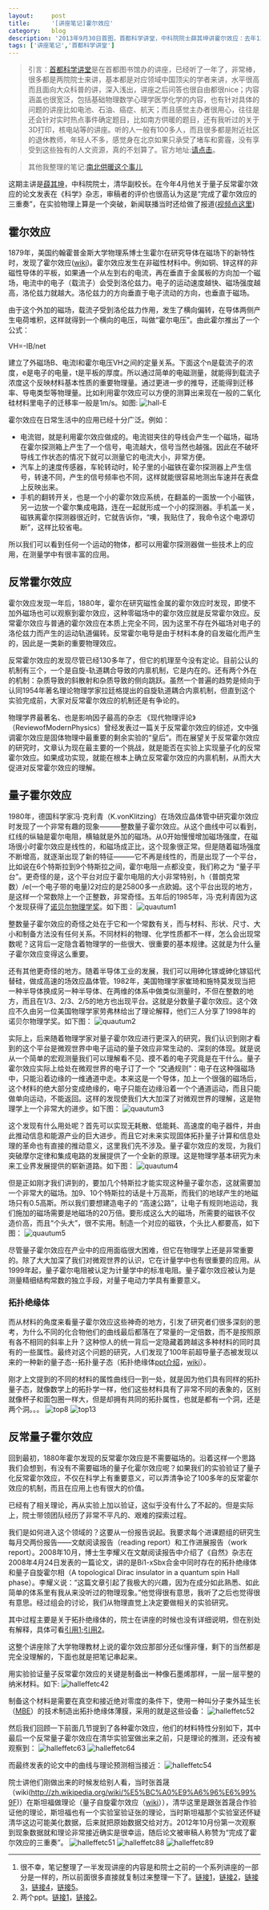 ```yaml
---
layout:     post
title:      '[讲座笔记]霍尔效应'
category:   blog
description: '2013年9月30日首图，首都科学讲堂，中科院院士薛其坤讲霍尔效应：去年12月清华实验室在磁性拓扑绝缘体中观察到了量子反常霍尔效应，验证确认了霍尔效应的理论物理假说，这个实验物理成果可能是诺贝尔物理学奖的有力争夺者。'
tags: ['讲座笔记','首都科学讲堂']
---
```


> 引言：[首都科学讲堂](http://www.clcn.net.cn/modules/events/index.php?cat_id=11#cultrue_bottom)是在首都图书馆办的讲座，已经听了一年了，非常棒，很多都是两院院士来讲，基本都是对应领域中国顶尖的学者来讲，水平很高而且面向大众科普的讲，深入浅出，讲座之后问答也很自由都很nice；内容涵盖也很宽泛，包括基础物理数学心理学医学化学的内容，也有针对具体的问题的讲座比如电池、石油、癌症、航天；而且感觉主办者很用心，往往是还会针对实时热点事件确定题目，比如南方供暖的题目，还有我听过的关于3D打印，核电站等的讲座。听的人一般有100多人，而且很多都是附近社区的退休教师，年轻人不多，感觉身在北京如果只承受了堵车和雾霾，没有享受到这些独有的人文资源，真的不划算了。官方地址:[请点击](http://www.clcn.net.cn/modules/events/index.php?cat_id=11#cultrue_bottom)。

> 其他我整理的笔记:[南北供暖这个事儿](http://wuranbo.me/jiangtangbiji-nanbeigongnuan/)

这期主讲是[薛其坤](http://zh.wikipedia.org/wiki/%E8%96%9B%E5%85%B6%E5%9D%A4)，中科院院士，清华副校长。在今年4月他关于量子反常霍尔效应的论文发表在《科学》杂志，审稿者的评价也很高认为这是“完成了霍尔效应的三重奏”，在实验物理上算是一个突破，新闻联播当时还给做了报道([视频点这里](http://v.youku.com/v_show/id_XNTQwOTY4MDMy.html))

## 霍尔效应

1879年，美国约翰霍普金斯大学物理系博士生霍尔在研究导体在磁场下的新特性时，发现了霍尔效应([wiki](http://en.wikipedia.org/wiki/Hall_effect))。霍尔效应发生在非磁性材料中。例如铜、锌这样的非磁性导体的平板，如果通一个从左到右的电流，再在垂直于金属板的方向加一个磁场，电流中的电子（载流子）会受到洛伦兹力。电子的运动速度越快、磁场强度越高，洛伦兹力就越大。洛伦兹力的方向垂直于电子流动的方向，也垂直于磁场。

由于这个外加的磁场，载流子受到洛伦兹力作用，发生了横向偏转，在导体两侧产生电荷堆积，这样就得到一个横向的电压，叫做“霍尔电压”。由此霍尔推出了一个公式：

VH=-IB/net

建立了外磁场B、电流I和霍尔电压VH之间的定量关系。下面这个n是载流子的浓度，e是电子的电量，t是平板的厚度。所以通过简单的电磁测量，就能得到载流子浓度这个反映材料基本性质的重要物理量。通过更进一步的推导，还能得到迁移率、导电类型等物理量。比如利用霍尔效应可以方便的测算出来现在一般的二氧化硅材料里电子的迁移率一般是1m/s。如图:
![hall-E](/img/blog/halleffect/hall-E.jpg)


霍尔效应在日常生活中的应用已经十分广泛。例如：

- 电流钳，就是利用霍尔效应做成的。电流钳夹住的导线会产生一个磁场，磁场在霍尔探测箱上产生了一个信号，电流越大，信号当然也越强。因此在不破坏导线工作状态的情况下就可以测量它的电流大小，非常方便。
- 汽车上的速度传感器，车轮转动时，轮子里的小磁铁在霍尔探测器上产生信号，转速不同，产生的信号频率也不同，这样就能很容易地测出车速并在表盘上反映出来。
- 手机的翻转开关，也是一个小的霍尔效应系统，在翻盖的一面放一个小磁铁，另一边放一个霍尔集成电路，连在一起就形成一个小的探测器。手机盖一关，磁铁离霍尔探测器很近时，它就告诉你，“噢，我贴住了，我命令这个电源切断”，这样比较省电。

所以我们可以看到任何一个运动的物体，都可以用霍尔探测器做一些技术上的应用，在测量学中有很丰富的应用。


## 反常霍尔效应

霍尔效应发现一年后，1880年，霍尔在研究磁性金属的霍尔效应时发现，即使不加外磁场也可以观察到霍尔效应，这种零磁场中的霍尔效应就是反常霍尔效应。反常霍尔效应与普通的霍尔效应在本质上完全不同，因为这里不存在外磁场对电子的洛伦兹力而产生的运动轨道偏转。反常霍尔电导是由于材料本身的自发磁化而产生的，因此是一类新的重要物理效应。

反常霍尔效应的发现尽管已经130多年了，但它的机理至今没有定论。目前公认的机制有三个，一个是自旋-轨道耦合导致的内禀机制，它是内在的。还有两个外在的机制：杂质导致的斜散射和杂质导致的侧向跳跃。虽然一个普遍的趋势是倾向于认同1954年著名理论物理学家拉廷格提出的自旋轨道耦合内禀机制，但直到这个实验完成前，大家对反常霍尔效应的机制还是有争论的。

物理学界最著名、也是影响因子最高的杂志 《现代物理评论》（ReviewofModernPhysics）曾经发表过一篇关于反常霍尔效应的综述，文中强调霍尔效应是固体物理中最重要的剩余实验的“皇后”。而在展望关于反常霍尔效应的研究时，文章认为现在最主要的一个挑战，就是能否在实验上实现量子化的反常霍尔效应。如果成功实现，就能在根本上确立反常霍尔效应的内禀机制，从而大大促进对反常霍尔效应的理解。


## 量子霍尔效应

1980年，德国科学家冯·克利青（K.vonKlitzing）在场效应晶体管中研究霍尔效应时发现了一个非常有趣的现象———整数量子霍尔效应。从这个曲线中可以看到，红线的纵轴是霍尔电阻，横轴就是外加的磁场。从0开始慢慢增加磁场强度，在磁场很小时霍尔效应是线性的，和磁场成正比，这个现象很正常。但是随着磁场强度不断增高，就逐渐出现了新的特征———它不再是线性的，而是出现了一个平台，比如说在6个特斯拉到9个特斯拉之间，霍尔电阻一点都没变，我们称之为 “量子平台”。更奇怪的是，这个平台对应于霍尔电阻的大小非常特别，h（普朗克常数）/e(一个电子带的电量)2对应的是25800多一点欧姆。这个平台出现的地方，是这样一个常数除上一个正整数，非常奇怪。五年后的1985年，冯·克利青因为这个发现获得了[诺贝尔物理学奖](http://en.wikipedia.org/wiki/List_of_Nobel_laureates_in_Physics)。如下图：
![quautum1](/img/blog/halleffect/quautum1.jpg)

整数量子霍尔效应的奇怪之处在于它和一个常数有关，而与材料、形状、尺寸、大小和制备方法没有任何关系。不同材料的物理、化学性质都不一样，怎么会出现常数呢？这背后一定隐含着物理学的一些很大、很重要的基本规律。这就是为什么量子霍尔效应变得这么重要。

还有其他更奇怪的地方。随着半导体工业的发展，我们可以用砷化镓或砷化镓铝代替硅，做成高速的场效应晶体管。1982年，美国物理学家崔琦和施特莫发现当把一种半导体换成另一种半导体、在两维的体系中做类似测量时，不但在整数的地方，而且在1/3、2/3、2/5的地方也出现平台。这就是分数量子霍尔效应。这个效应不久由另一位美国物理学家劳弗林给出了理论解释，他们三人分享了1998年的诺贝尔物理学奖。如下图：
![quautum2](/img/blog/halleffect/quautum2.jpg)

实际上，后来随着物理学家对量子霍尔效应进行更深入的研究，我们认识到刚才看到的这个平台是微观世界中电子运动的量子效应非常生动的、深刻的体现。就是说从一个简单的宏观测量我们可以理解看不见、摸不着的电子究竟是在干什么。量子霍尔效应实际上给处在微观世界的电子订了一个 “交通规则”：电子在这种强磁场中，只能沿着边缘的一维通道中走。本来这是一个导体，加上一个很强的磁场后，这个材料的绝大部分变成绝缘的，电子只能在边缘沿着一个个通道运动，而且只能做单向运动，不能返回。这样的发现使我们大大加深了对微观世界的理解，这是物理学上一个非常大的进步。如下图：
![quautum3](/img/blog/halleffect/quautum3.jpg)

这个发现有什么用处呢？首先可以实现无耗散、低能耗、高速度的电子器件，并由此推动信息和能源产业的巨大进步。而且它对未来实现固体拓扑量子计算和信息处理的革命也有直接的推动意义，这里我们先不涉及。量子霍尔效应的发现，为我们突破摩尔定律和集成电路的发展提供了一个全新的原理。这是物理学基本研究为未来工业界发展提供的崭新道路。如下图：
![quautum4](/img/blog/halleffect/quautum4.jpg)

但是正如刚才我们讲到的，要加几个特斯拉才能实现这种量子霍尔态，这就需要加一个非常大的磁场。加9、10个特斯拉的话是十万高斯，而我们的地球产生的地磁场只有0.5高斯。所以我们要想建造电子的 “高速公路”，让电子有规则地运动，我们施加的磁场需要是地磁场的20万倍。要形成这么大的磁场，所需要的磁铁不仅造价高，而且“个头大”，很不实用。制造一个对应的磁铁，个头比人都要高，如下图：
![quautum5](/img/blog/halleffect/quautum5.jpg)

尽管量子霍尔效应在产业中的应用面临很大困难，但它在物理学上还是非常重要的。除了大大加深了我们对微观世界的认识，它在计量学中也有很重要的应用。从1999年起，量子霍尔电阻被认定为计量学中的标准电阻。量子霍尔效应被认为是测量精细结构常数的独立手段，对量子电动力学具有重要意义。


### 拓扑绝缘体
而从材料的角度来看量子霍尔效应这些神奇的地方，引发了研究者们很多深刻的思考，为什么不同的化合物他们的曲线最后都落在了常量的一定倍数，而不是按照原有各不相同的斜率上升？这种惊人的统一背后一定隐藏着跨越这多种材料的同时具有的一些属性。最终对这个问题的研究，人们发现了100年前超导量子态被发现以来的一种新的量子态--拓扑量子态（拓扑绝缘体[ppt介绍](http://wenku.baidu.com/view/e08b333dff00bed5b9f31d72.html)，[wiki](http://zh.wikipedia.org/wiki/%E6%8B%93%E6%89%91%E7%BB%9D%E7%BC%98%E4%BD%93)）。

刚才上文提到的不同的材料的属性曲线归一到一处，就是因为他们具有同样的拓扑量子态，就像数学上的拓扑学一样，他们这些材料具有了非常不同的表象的，区别就像杯子和面包圈一样大，但是却拥有共同的拓扑属性，也就是都有一个洞，还是两个洞。。。
![top8](/img/blog/halleffect/top8.jpg)
![top13](/img/blog/halleffect/top13.jpg)

## 反常量子霍尔效应

回到最初，1880年霍尔发现的反常霍尔效应是不需要磁场的。沿着这样一个思路我们会想到，有没有不需要磁场的量子化霍尔效应呢？如果我们的实验验证了量子化反常霍尔效应，不仅在科学上有重要意义，可以弄清争论了100多年的反常霍尔效应的机制，而且在应用上也有很大的价值。

已经有了相关理论，再从实验上加以验证，这似乎没有什么了不起的。但是实际上，院士带领团队经历了非常不平凡的、艰难的探索过程。

我们是如何进入这个领域的？这要从一份报告说起。我要求每个进课题组的研究生每月交两份报告——文献阅读报告（reading report）和工作进展报告（work report）。2008年10月，博士生李耀义在文献阅读报告中介绍了《自然》杂志在2008年4月24日发表的一篇论文，讲的是Bi1-xSbx合金中同时存在的拓扑绝缘体和量子自旋霍尔相（A topological Dirac insulator in a quantum spin Hall phase）。李耀义说：“这篇文章引起了我极大的兴趣，因为在成分如此熟悉、如此简单的体系里有我从来没听过的物理现象。”他觉得很有意思，我听了之后也觉得很有意思。经过组会的讨论，我们从物理直觉上决定要做相关的实验研究。

其中过程主要是关于拓扑绝缘体的，院士在讲座的时候也没有详细说明，但在别处有解释，具体可看[引用1](http://www.tsinghua.edu.cn/publish/news/4205/2013/20130910161543235858736/20130910161543235858736_.html);[引用2](http://www.kitpc.ac.cn/files/activities/CF20130101/report/20130523145946643.ppt)。

这整个讲座除了大学物理教材上说的霍尔效应那部分还似懂非懂，剩下的当然都是完全没理解的，下面也就是把笔记串起来。

用实验验证量子反常霍尔效应的关键是制备出一种像石墨烯那样，一层一层平整的纳米材料。如下:
![halleffetc42](/img/blog/halleffect/halleffect42.jpg)

制备这个材料是需要在真空和接近绝对零度的条件下，使用一种叫分子束外延生长（[MBE](http://baike.baidu.com/view/381170.htm)）的技术制造出拓扑绝缘体薄膜，采用的就是这些设备：
![halleffetc52](/img/blog/halleffect/halleffect52.jpg)

然后我们回顾一下前面几节提到了各种霍尔效应，他们的材料特性分别如下，其中最后一个反常量子霍尔效应在清华实验室做出来之前，只是理论的推测，还没有被观察到：
![halleffetc63](/img/blog/halleffect/halleffect63.jpg)
![halleffetc64](/img/blog/halleffect/halleffect64.jpg)

而最终发表的论文中的曲线与理论预测相当接近：
![halleffetc54](/img/blog/halleffect/halleffect54.jpg)

院士讲他们刚做出来的时候发给别人看，当时张首晟（wiki(http://zh.wikipedia.org/wiki/%E5%BC%A0%E9%A6%96%E6%99%9F)）在斯坦福做理论（量子自旋霍尔效应（[wiki](http://zh.wikipedia.org/wiki/%E9%87%8F%E5%AD%90%E9%9C%8D%E5%B0%94%E6%95%88%E5%BA%94)）），清华这里是跟张首晟合作验证他的理论，斯坦福也有一个实验室验证张的理论，当时斯坦福那个实验室还怀疑清华这边可能美化数据，后来就把原始数据交给对方。2012年10月份第一次观察到现象数据就和理论非常接近确实是很幸运，随后论文被审稿人称赞为“完成了霍尔效应的三重奏”。
![halleffetc51](/img/blog/halleffect/halleffect51.jpg)
![halleffetc88](/img/blog/halleffect/halleffect88.jpg)
![halleffetc89](/img/blog/halleffect/halleffect89.jpg)


--------------------------------------------------------------------

1. 很不幸，笔记整理了一半发现讲座的内容是和院士之前的一个系列讲座的一部分是一样的，所以前面很多直接就复制过来整理一下了。[链接1](http://tsinghua.cuepa.cn/show_more.php?doc_id=827732)，[链接2](http://news.tsinghua.edu.cn/publish/news/4205/2013/20130902160457274836261/20130902160457274836261_.html)，[链接3](http://www.tsinghua.edu.cn/publish/news/4205/2013/20130910161543235858736/20130910161543235858736_.html)，[链接4](http://www.tsinghua.edu.cn/publish/news/4205/2013/20130916110226764272371/20130916110226764272371_.html)，[链接5](http://www.tsinghua.edu.cn/publish/news/4215/2013/20130930102430746440732/20130930102430746440732_.html)。
2. 两个ppt。[链接1](http://www.kitpc.ac.cn/files/activities/CF20130101/report/20130523145946643.ppt)，[链接2](http://wenku.baidu.com/view/e08b333dff00bed5b9f31d72.html)。

